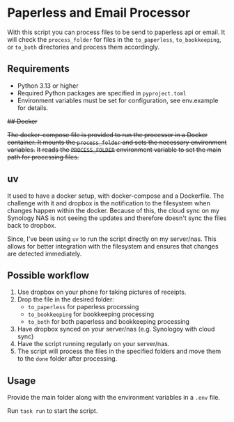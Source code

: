 # Paperless and Email Processor

With this script you can process files to be send to paperless api or email. It will check the `process_folder` for files in the `to_paperless`, `to_bookkeeping`, or `to_both` directories and process them accordingly.

## Requirements
- Python 3.13 or higher
- Required Python packages are specified in `pyproject.toml`
- Environment variables must be set for configuration, see env.example for details.

~~## Docker~~

~~The docker-compose file is provided to run the processor in a Docker container. It mounts the `process_folder` and sets the necessary environment variables.~~
~~It reads the `PROCESS_FOLDER` environment variable to set the main path for processing files.~~

## uv

It used to have a docker setup, with docker-compose and a Dockerfile. The challenge with it and dropbox is the notification to the filesystem when changes happen within the docker. Because of this, the cloud sync on my Synology NAS is not seeing the updates and therefore doesn't sync the files back to dropbox.

Since, I've been using `uv` to run the script directly on my server/nas. This allows for better integration with the filesystem and ensures that changes are detected immediately.

## Possible workflow
1. Use dropbox on your phone for taking pictures of receipts.
2. Drop the file in the desired folder:
   - `to_paperless` for paperless processing
   - `to_bookkeeping` for bookkeeping processing
   - `to_both` for both paperless and bookkeeping processing
3. Have dropbox synced on your server/nas (e.g. Synologoy with cloud sync)
4. Have the script running regularly on your server/nas.
5. The script will process the files in the specified folders and move them to the `done` folder after processing.

## Usage
Provide the main folder along with the environment variables in a `.env` file.

Run `task run` to start the script.
